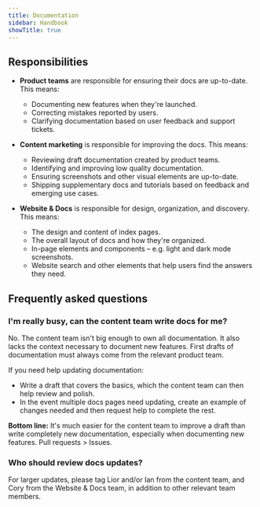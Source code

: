 ```yaml
---
title: Documentation
sidebar: Handbook
showTitle: true
---
```


## Responsibilities

- **Product teams** are responsible for ensuring their docs are up-to-date. This means:
  - Documenting new features when they're launched.
  - Correcting mistakes reported by users.
  - Clarifying documentation based on user feedback and support tickets.

- **Content marketing** is responsible for improving the docs. This means:
  - Reviewing draft documentation created by product teams.
  - Identifying and improving low quality documentation.
  - Ensuring screenshots and other visual elements are up-to-date.
  - Shipping supplementary docs and tutorials based on feedback and emerging use cases.

- **Website & Docs** is responsible for design, organization, and discovery. This means:
  - The design and content of index pages.
  - The overall layout of docs and how they're organized.
  - In-page elements and components – e.g. light and dark mode screenshots.
  - Website search and other elements that help users find the answers they need.

## Frequently asked questions

### I'm really busy, can the content team write docs for me?

No. The content team isn't big enough to own all documentation. It also lacks the context necessary to document new features. First drafts of documentation must always come from the relevant product team.

If you need help updating documentation:

- Write a draft that covers the basics, which the content team can then help review and polish.
- In the event multiple docs pages need updating, create an example of changes needed and then request help to complete the rest.

**Bottom line:** It's much easier for the content team to improve a draft than write completely new documentation, especially when documenting new features. Pull requests > Issues.

### Who should review docs updates?

For larger updates, please tag Lior and/or Ian from the content team, and Cory from the Website & Docs team, in addition to other relevant team members.
